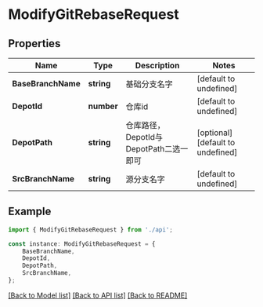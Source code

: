 # ModifyGitRebaseRequest


## Properties

Name | Type | Description | Notes
------------ | ------------- | ------------- | -------------
**BaseBranchName** | **string** | 基础分支名字 | [default to undefined]
**DepotId** | **number** | 仓库id | [default to undefined]
**DepotPath** | **string** | 仓库路径，DepotId与DepotPath二选一即可 | [optional] [default to undefined]
**SrcBranchName** | **string** | 源分支名字 | [default to undefined]

## Example

```typescript
import { ModifyGitRebaseRequest } from './api';

const instance: ModifyGitRebaseRequest = {
    BaseBranchName,
    DepotId,
    DepotPath,
    SrcBranchName,
};
```

[[Back to Model list]](../README.md#documentation-for-models) [[Back to API list]](../README.md#documentation-for-api-endpoints) [[Back to README]](../README.md)
